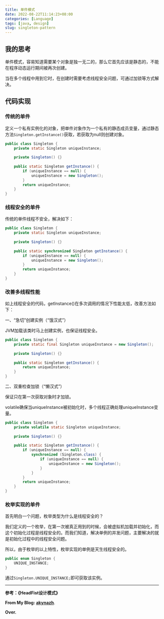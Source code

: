 ```yaml
---
title: 单件模式
date: 2022-08-22T11:14:23+08:00
categories: [Language]
tags: [java, design]
slug: singleton-pattern
---
```


## 我的思考

单件模式，容易知道需要某个对象是独一无二的，那么它首先应该是静态的，不能在程序动态运行期间被再次创建。

当在多个线程中用到它时，在创建时需要考虑线程安全问题，可通过加锁等方式解决。

## 代码实现

### 传统的单件

定义一个私有实例化的对象，把单件对象作为一个私有的静态成员变量，通过静态方法`Singleton.getInstance()`获取，若获取为null则创建对象。

```java
public class Singleton {
	private static Singleton uniqueInstance;
 
	private Singleton() {}
 
	public static Singleton getInstance() {
		if (uniqueInstance == null) {
			uniqueInstance = new Singleton();
		}
		return uniqueInstance;
	}
}
```

### 线程安全的单件

传统的单件线程不安全，解决如下：

```java
public class Singleton {
	private static Singleton uniqueInstance;
 
	private Singleton() {}
 
	public static synchronized Singleton getInstance() {
		if (uniqueInstance == null) {
			uniqueInstance = new Singleton();
		}
		return uniqueInstance;
	}
}
```

### 改善多线程性能

如上线程安全的代码，getInstance()在多次调用的情况下性能太低，改善方法如下：

一、“急切”创建实例（“饿汉式”）

JVM加载该类时马上创建实例，也保证线程安全。

```java
public class Singleton {
	private static final Singleton uniqueInstance = new Singleton();
 
	private Singleton() {}
 
	public static Singleton getInstance() {
		return uniqueInstance;
	}
}
```

二、双重检查加锁（“懒汉式”）

保证只在第一次获取对象时才加锁。

volatile确保当uniqueInstance被初始化时，多个线程正确处理uniqueInstance变量。

```java
public class Singleton {
	private volatile static Singleton uniqueInstance;
 
	private Singleton() {}
 
	public static Singleton getInstance() {
		if (uniqueInstance == null) {
			synchronized (Singleton.class) {
				if (uniqueInstance == null) {
					uniqueInstance = new Singleton();
				}
			}
		}
		return uniqueInstance;
	}
}
```

### 枚举实现的单件

首先明白一个问题，枚举类型为什么是线程安全的？

我们定义的一个枚举，在第一次被真正用到的时候，会被虚拟机加载并初始化，而这个初始化过程是线程安全的。而我们知道，解决单例的并发问题，主要解决的就是初始化过程中的线程安全问题。

所以，由于枚举的以上特性，枚举实现的单例是天生线程安全的。

```java
public enum Singleton {
	UNIQUE_INSTANCE;
}
```

通过`Singleton.UNIQUE_INSTANCE;`即可获取该实例。

---

**参考：《HeadFist设计模式》**

**From My Blog: [akynazh](https://akynazh.site)**.

**Over.**